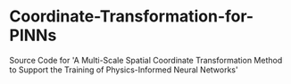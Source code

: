 # Coordinate-Transformation-for-PINNs
Source Code for 'A Multi-Scale Spatial Coordinate Transformation Method to  Support the Training of Physics-Informed Neural Networks'
